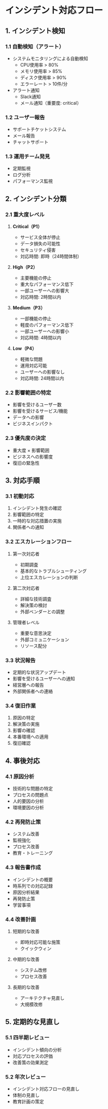# インシデント対応フロー

## 1. インシデント検知

### 1.1 自動検知（アラート）
- システムモニタリングによる自動検知
  - CPU使用率 > 80%
  - メモリ使用率 > 85%
  - ディスク使用率 > 90%
  - エラーレート > 10件/分
- アラート通知
  - Slack通知
  - メール通知（重要度: critical）

### 1.2 ユーザー報告
- サポートチケットシステム
- メール報告
- チャットサポート

### 1.3 運用チーム発見
- 定期監視
- ログ分析
- パフォーマンス監視

## 2. インシデント分類

### 2.1 重大度レベル
1. **Critical（P1）**
   - サービス全体が停止
   - データ損失の可能性
   - セキュリティ侵害
   - 対応時間: 即時（24時間体制）

2. **High（P2）**
   - 主要機能の停止
   - 重大なパフォーマンス低下
   - 一部ユーザーへの影響大
   - 対応時間: 2時間以内

3. **Medium（P3）**
   - 一部機能の停止
   - 軽度のパフォーマンス低下
   - 一部ユーザーへの影響小
   - 対応時間: 4時間以内

4. **Low（P4）**
   - 軽微な問題
   - 運用対応可能
   - ユーザーへの影響なし
   - 対応時間: 24時間以内

### 2.2 影響範囲の特定
- 影響を受けるユーザー数
- 影響を受けるサービス/機能
- データへの影響
- ビジネスインパクト

### 2.3 優先度の決定
- 重大度 × 影響範囲
- ビジネスへの影響度
- 復旧の緊急性

## 3. 対応手順

### 3.1 初動対応
1. インシデント発生の確認
2. 影響範囲の特定
3. 一時的な対応措置の実施
4. 関係者への通知

### 3.2 エスカレーションフロー
1. 第一次対応者
   - 初期調査
   - 基本的なトラブルシューティング
   - 上位エスカレーションの判断

2. 第二次対応者
   - 詳細な技術調査
   - 解決策の検討
   - 外部ベンダーとの調整

3. 管理者レベル
   - 重要な意思決定
   - 外部コミュニケーション
   - リソース配分

### 3.3 状況報告
- 定期的な状況アップデート
- 影響を受けるユーザーへの通知
- 経営層への報告
- 外部関係者への連絡

### 3.4 復旧作業
1. 原因の特定
2. 解決策の実施
3. 影響の確認
4. 本番環境への適用
5. 復旧確認

## 4. 事後対応

### 4.1 原因分析
- 技術的な問題の特定
- プロセスの問題点
- 人的要因の分析
- 環境要因の分析

### 4.2 再発防止策
- システム改善
- 監視強化
- プロセス改善
- 教育・トレーニング

### 4.3 報告書作成
- インシデントの概要
- 時系列での対応記録
- 原因分析結果
- 再発防止策
- 学習事項

### 4.4 改善計画
1. 短期的な改善
   - 即時対応可能な施策
   - クイックウィン
   
2. 中期的な改善
   - システム改修
   - プロセス改善
   
3. 長期的な改善
   - アーキテクチャ見直し
   - 大規模改修

## 5. 定期的な見直し

### 5.1 四半期レビュー
- インシデント傾向の分析
- 対応プロセスの評価
- 改善策の効果測定

### 5.2 年次レビュー
- インシデント対応フローの見直し
- 体制の見直し
- 教育計画の策定 